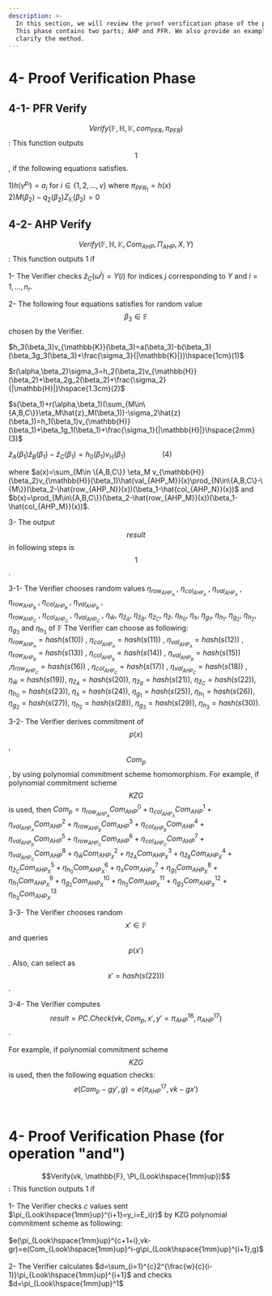 ```yaml
---
description: >-
  In this section, we will review the proof verification phase of the protocol.
  This phase contains two parts; AHP and PFR. We also provide an example to
  clarify the method.
---
```


# 4- Proof Verification Phase

## 4-1- PFR Verify
$$Verify(\mathbb{F}, \mathbb{H}, \mathbb{K}, com_{PFR},\pi_{PFR})$$: This function outputs $$1$$, if the following equations satisfies.

$`1) h(\gamma^{p_i})=a_i`$ for $`i\in \{1,2,...,v\}`$ where $`\pi_{PFR_1}=h(x)`$\
$`2) M(\beta_2)-q_2(\beta_2)Z_{\mathbb{K}}(\beta_2)=0`$

## 4-2- AHP Verify

$$Verify(\mathbb{F}, \mathbb{H}, \mathbb{K}, Com_{AHP},\Pi_{AHP},X,Y)$$: This function outputs 1 if

1- The Verifier checks $`\hat{z}_C(\omega^{j})=Y(i)`$ for indices $`j`$ corresponding to $`Y`$ and $`i=1,...,n_r`$.  
   

2- The following four equations satisfies for random value  $$\beta_3\in\mathbb{F}$$ chosen by the Verifier.

$`h_3(\beta_3)v_{\mathbb{K}}(\beta_3)=a(\beta_3)-b(\beta_3)(\beta_3g_3(\beta_3)+\frac{\sigma_3}{|\mathbb{K}|})\hspace{1cm}(1)`$

$`r(\alpha,\beta_2)\sigma_3=h_2(\beta_2)v_{\mathbb{H}}(\beta_2)+\beta_2g_2(\beta_2)+\frac{\sigma_2}{|\mathbb{H}|}\hspace{1.3cm}(2)`$

$`s(\beta_1)+r(\alpha,\beta_1)(\sum_{M\in\{A,B,C\}}\eta_M\hat{z}_M(\beta_1))-\sigma_2\hat{z}(\beta_1)=h_1(\beta_1)v_{\mathbb{H}}(\beta_1)+\beta_1g_1(\beta_1)+\frac{\sigma_1}{|\mathbb{H}|}\hspace{2mm}(3)`$

$`\hat{z}_A(\beta_1)\hat{z}_B(\beta_1)-\hat{z}_C(\beta_1)=h_0(\beta_1)v_{\mathbb{H}}(\beta_1)\hspace{2cm}(4)`$

where $`a(x)=\sum_{M\in \{A,B,C\}} \eta_M v_{\mathbb{H}}(\beta_2)v_{\mathbb{H}}(\beta_1)\hat{val_{AHP_M}}(x)\prod_{N\in\{A,B,C\}-\{M\}}(\beta_2-\hat{row_{AHP_N}}(x))(\beta_1-\hat{col_{AHP_N}}(x))`$ and $`b(x)=\prod_{M\in\{A,B,C\}}(\beta_2-\hat{row_{AHP_M}}(x))(\beta_1-\hat{col_{AHP_M}}(x))`$.&#x20;

3- The output $$result$$ in following steps is $$1$$.

3-1- The Verifier chooses random values $`\eta_{row_{AHP_A}}`$ , $`\eta_{col_{AHP_A}}`$ , $`\eta_{val_{AHP_A}}`$ , $`\eta_{row_{AHP_B}}`$ , $`\eta_{col_{AHP_B}}`$ , $`\eta_{val_{AHP_B}}`$ ,\
&#x20; $`\eta_{row_{AHP_C}}`$ , $`\eta_{col_{AHP_C}}`$ , $`\eta_{val_{AHP_C}}`$ ,  $`\eta_{\hat{w}}`$, $`\eta_{\hat{z}_A}`$, $`\eta_{\hat{z}_B}`$, $`\eta_{\hat{z}_C}`$, $`\eta_{\hat{z}}`$, $`\eta_{h_0}`$, $`\eta_s`$, $`\eta_{g_1}`$, $`\eta_{h_1}`$, $`\eta_{g_2}`$, $`\eta_{h_2}`$, $`\eta_{g_3}`$ and $`\eta_{h_3}`$ of $`\mathbb{F}`$ The Verifier can choose as following:\
&#x20;$`\eta_{row_{AHP_A}}=hash(s(10))`$ , $`\eta_{col_{AHP_A}}=hash(s(11))`$ , $`\eta_{val_{AHP_A}}=hash(s(12))`$ , $`\eta_{row_{AHP_B}}=hash(s(13))`$ , $`\eta_{col_{AHP_B}}=hash(s(14))`$ , $`\eta_{val_{AHP_B}}=hash(s(15))`$ ,$`\eta_{row_{AHP_C}}=hash(s(16))`$ , $`\eta_{col_{AHP_C}}=hash(s(17))`$ , $`\eta_{val_{AHP_C}}=hash(s(18))`$ ,\
$`\eta_{\hat{w}}=hash(s(19))`$, $`\eta_{\hat{z}_A}=hash(s(20))`$, $`\eta_{\hat{z}_B}=hash(s(21))`$, $`\eta_{\hat{z}_C}=hash(s(22))`$,  $`\eta_{h_0}=hash(s(23))`$, $`\eta_{s}=hash(s(24))`$, $`\eta_{g_1}=hash(s(25))`$, $`\eta_{h_1}=hash(s(26))`$,  $`\eta_{g_2}=hash(s(27))`$, $`\eta_{h_2}=hash(s(28))`$, $`\eta_{g_3}=hash(s(29))`$, $`\eta_{h_3}=hash(s(30))`$.&#x20;

3-2- The Verifier derives commitment of $$p(x)$$, $$Com_p$$, by using polynomial commitment scheme homomorphism.
For example, if polynomial commitment scheme $$KZG$$  is used, then
$`Com_p=\eta_{row_{AHP_A}}Com_{AHP}^0+\eta_{col_{AHP_A}}Com_{AHP}^1+\eta_{val_{AHP_A}}Com_{AHP}^2+\eta_{row_{AHP_B}}Com_{AHP}^3+\eta_{col_{AHP_B}}Com_{AHP}^4+\eta_{val_{AHP_B}}Com_{AHP}^5+\eta_{row_{AHP_C}}Com_{AHP}^6+\eta_{col_{AHP_C}}Com_{AHP}^7+\eta_{val_{AHP_C}}Com_{AHP}^8+\eta_{\hat{w}}Com_{AHP_X}^2+\eta_{\hat{z}_A}Com_{AHP_X}^3+\eta_{\hat{z}_B}Com_{AHP_X}^4+\eta_{\hat{z}_C}Com_{AHP_X}^5+\eta_{h_0}Com_{AHP_X}^6+\eta_sCom_{AHP_X}^7+\eta_{g_1}Com_{AHP_X}^8+\eta_{h_1}Com_{AHP_X}^9+\eta_{g_2}Com_{AHP_X}^{10}+\eta_{h_2}Com_{AHP_X}^{11}+\eta_{g_3}Com_{AHP_X}^{12}+\eta_{h_3}Com_{AHP_X}^{13}`$ 


3-3- The Verifier chooses random $$x'\in\mathbb{F}$$ and queries $$p(x')$$.  Also, can select as $$x'=hash(s(22)))$$.

3-4- The Verifier computes $$result=PC.Check(vk,Com_p,x',y'=\pi_{AHP}^{16},\pi_{AHP}^{17})$$.\
&#x20;    \
For example, if polynomial commitment scheme $$KZG$$ is used, then the following equation checks:\
&#x20;     $$e(Com_p-gy',g)=e(\pi_{AHP}^{17},vk-gx')$$ \
&#x20;

# 4- Proof Verification Phase (for operation "and")
$$Verify(vk, \mathbb{F}, \Pi_{Look\hspace{1mm}up})$$: This function outputs 1 if\
&#x20;    \
1- The Verifier checks $`c`$ values sent $`\pi_{Look\hspace{1mm}up}^{i+1}=y_i=E_i(r)`$ by KZG polynomial commitment scheme as following:\
&#x20;    \
$`e(\pi_{Look\hspace{1mm}up}^{c+1+i},vk-gr)=e(Com_{Look\hspace{1mm}up}^i-g\pi_{Look\hspace{1mm}up}^{i+1},g)`$\
&#x20;    \
2- The Verifier calculates $`d=\sum_{i=1}^{c}2^{\frac{w}{c}(i-1)}\pi_{Look\hspace{1mm}up}^{i+1}`$ and checks
$`d=\pi_{Look\hspace{1mm}up}^1`$

